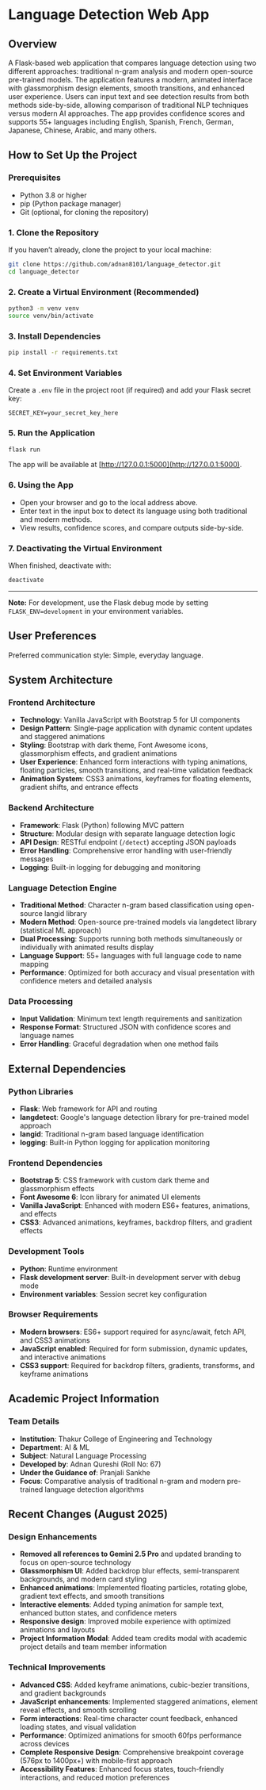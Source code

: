 # Language Detection Web App

## Overview

A Flask-based web application that compares language detection using two different approaches: traditional n-gram analysis and modern open-source pre-trained models. The application features a modern, animated interface with glassmorphism design elements, smooth transitions, and enhanced user experience. Users can input text and see detection results from both methods side-by-side, allowing comparison of traditional NLP techniques versus modern AI approaches. The app provides confidence scores and supports 55+ languages including English, Spanish, French, German, Japanese, Chinese, Arabic, and many others.

## How to Set Up the Project

### Prerequisites
- Python 3.8 or higher
- pip (Python package manager)
- Git (optional, for cloning the repository)

### 1. Clone the Repository
If you haven’t already, clone the project to your local machine:
```bash
git clone https://github.com/adnan8101/language_detector.git
cd language_detector
```

### 2. Create a Virtual Environment (Recommended)
```bash
python3 -m venv venv
source venv/bin/activate
```

### 3. Install Dependencies
```bash
pip install -r requirements.txt
```

### 4. Set Environment Variables
Create a `.env` file in the project root (if required) and add your Flask secret key:
```
SECRET_KEY=your_secret_key_here
```

### 5. Run the Application
```bash
flask run
```
The app will be available at [http://127.0.0.1:5000](http://127.0.0.1:5000).

### 6. Using the App
- Open your browser and go to the local address above.
- Enter text in the input box to detect its language using both traditional and modern methods.
- View results, confidence scores, and compare outputs side-by-side.

### 7. Deactivating the Virtual Environment
When finished, deactivate with:
```bash
deactivate
```

---

**Note:** For development, use the Flask debug mode by setting `FLASK_ENV=development` in your environment variables.

## User Preferences

Preferred communication style: Simple, everyday language.

## System Architecture

### Frontend Architecture
- **Technology**: Vanilla JavaScript with Bootstrap 5 for UI components
- **Design Pattern**: Single-page application with dynamic content updates and staggered animations
- **Styling**: Bootstrap with dark theme, Font Awesome icons, glassmorphism effects, and gradient animations
- **User Experience**: Enhanced form interactions with typing animations, floating particles, smooth transitions, and real-time validation feedback
- **Animation System**: CSS3 animations, keyframes for floating elements, gradient shifts, and entrance effects

### Backend Architecture
- **Framework**: Flask (Python) following MVC pattern
- **Structure**: Modular design with separate language detection logic
- **API Design**: RESTful endpoint (`/detect`) accepting JSON payloads
- **Error Handling**: Comprehensive error handling with user-friendly messages
- **Logging**: Built-in logging for debugging and monitoring

### Language Detection Engine
- **Traditional Method**: Character n-gram based classification using open-source langid library
- **Modern Method**: Open-source pre-trained models via langdetect library (statistical ML approach)
- **Dual Processing**: Supports running both methods simultaneously or individually with animated results display
- **Language Support**: 55+ languages with full language code to name mapping
- **Performance**: Optimized for both accuracy and visual presentation with confidence meters and detailed analysis

### Data Processing
- **Input Validation**: Minimum text length requirements and sanitization
- **Response Format**: Structured JSON with confidence scores and language names
- **Error Handling**: Graceful degradation when one method fails

## External Dependencies

### Python Libraries
- **Flask**: Web framework for API and routing
- **langdetect**: Google's language detection library for pre-trained model approach
- **langid**: Traditional n-gram based language identification
- **logging**: Built-in Python logging for application monitoring

### Frontend Dependencies
- **Bootstrap 5**: CSS framework with custom dark theme and glassmorphism effects
- **Font Awesome 6**: Icon library for animated UI elements
- **Vanilla JavaScript**: Enhanced with modern ES6+ features, animations, and effects
- **CSS3**: Advanced animations, keyframes, backdrop filters, and gradient effects

### Development Tools
- **Python**: Runtime environment
- **Flask development server**: Built-in development server with debug mode
- **Environment variables**: Session secret key configuration

### Browser Requirements
- **Modern browsers**: ES6+ support required for async/await, fetch API, and CSS3 animations
- **JavaScript enabled**: Required for form submission, dynamic updates, and interactive animations
- **CSS3 support**: Required for backdrop filters, gradients, transforms, and keyframe animations

## Academic Project Information

### Team Details
- **Institution**: Thakur College of Engineering and Technology
- **Department**: AI & ML
- **Subject**: Natural Language Processing
- **Developed by**: Adnan Qureshi (Roll No: 67)
- **Under the Guidance of**: Pranjali Sankhe
- **Focus**: Comparative analysis of traditional n-gram and modern pre-trained language detection algorithms

## Recent Changes (August 2025)

### Design Enhancements
- **Removed all references to Gemini 2.5 Pro** and updated branding to focus on open-source technology
- **Glassmorphism UI**: Added backdrop blur effects, semi-transparent backgrounds, and modern card styling
- **Enhanced animations**: Implemented floating particles, rotating globe, gradient text effects, and smooth transitions
- **Interactive elements**: Added typing animation for sample text, enhanced button states, and confidence meters
- **Responsive design**: Improved mobile experience with optimized animations and layouts
- **Project Information Modal**: Added team credits modal with academic project details and team member information

### Technical Improvements
- **Advanced CSS**: Added keyframe animations, cubic-bezier transitions, and gradient backgrounds
- **JavaScript enhancements**: Implemented staggered animations, element reveal effects, and smooth scrolling
- **Form interactions**: Real-time character count feedback, enhanced loading states, and visual validation
- **Performance**: Optimized animations for smooth 60fps performance across devices
- **Complete Responsive Design**: Comprehensive breakpoint coverage (576px to 1400px+) with mobile-first approach
- **Accessibility Features**: Enhanced focus states, touch-friendly interactions, and reduced motion preferences